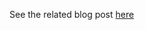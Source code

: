 See the related blog post [here](https://vladdba.com/2025/05/25/system-object-changes-sql-server-2025-2022/)
